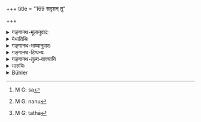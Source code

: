 +++
title = "169 सदृशन् तु"

+++

<details><summary>गङ्गानथ-मूलानुवादः</summary>

When one appoints a son who is worthy, capable of discerning right and wrong, and endowed with filial virtues,—that son is to be known as “appointed.’—(169)
</details>

<details><summary>मेधातिथिः</summary>

अत्रापि **सदृशो** गुणत एव विज्ञेयः । ये[^५०५] तु सदृशं सवर्णं व्याचक्षते, तेषां सजातीय इति एष पाठो युक्तो यद्य् अयम् अर्थो ऽभिप्रेतः । न तु[^५०६] जात्या सादृश्यम् अपि तूक्तम् एव । 


[^५०६]:
     M G: nanu


[^५०५]:
     M G: sa

- **गुणदोषविचक्षणम्** । <u>केचिद्</u> आहुः- तावन् न क्रियते यावन् न प्राप्तव्यवहारः । न ह्य् असौ गुणदोषान् जानाति । तदा[^५०७] त्व् एवं जानाति "येनाहं जातो येन च संप्रति पुत्रतया भरणं मे क्रियते । तस्याप्य् अहं पुत्रः" इति । अभ्युपगतपुत्राभावात् तथैव ग्रहीतव्यः ।


[^५०७]:
     M G: tathā

- <u>अपि त्व्</u> अन्यतरत्वे विसेषो नास्ति ॥ ९.१६९ ॥
</details>

<details><summary>गङ्गानथ-भाष्यानुवादः</summary>

Here also the epithet ‘*worthy*’ refers to *qualities*.

Some people, however, explain it to mean ‘belonging to the same caste’; b ut if this were meant by the author, the proper. reading would have been ‘*sajātīyam*’ (in place of ‘*sadṛśantu*’). And we have already pointed out above that the ‘worthiness’ meant in the present context is not with reference to *caste*.

‘*Capable of discerning right and wrong*.’—Some people have explained this to mean that no one shall be so ‘appointed’ until he has attained his majority; sis until then he is not in a position to discern right and wrong; all that he knows is that he is the ‘son’ of the man who has begotten him and who is maintaining him at the time. So that he would not be able to realise his ‘appointment’ as the son of any other man. For this reason, the ‘appointment’ should be made only when he is able to understand his position.

In reality, however, there is no difference between the two cases. (?)—(169)
</details>

<details><summary>गङ्गानथ-टिप्पन्यः</summary>

‘*Guṇadoṣavicakṣaṇam*’.—‘Knowing that by performing or not performing
Śrāddhas &c. merit or sin will follow’ (Kullūka);—‘knowing himself to be
the son of such and such a person and hence likely to become an out-cast
if he did not serve him properly’ (Rāghavānanda);—‘not a minor’ (‘some’
in Medhātithi and Nārāyaṇa).

This verse is quoted in *Aparārka* (p. 738), which explains ‘*sadṛśam*’
as referring to *caste*;—and in *Vivādaratnākara* (p. 572), which adds
the following notes:—Here also, according to Medhātithi, ‘*sadṛśam*’
means‘of similar qualifications’;—‘*Guṇadoṣavicakṣaṇam*’ means ‘knowing
that there is merit in performing the after-death rites for the parents,
and sin in not performing them.’—‘*putragunaiḥ*’, obedience and such
qualities.

It is quoted in *Parāśaramādhava* (Prāyaścītta, p. 38),—in
*Vyavahāra-Bālambhaṭṭī* (pp. 546 and 557);—in *Kṛtyasārasamuccaya* (p.
74), which quotes *Vīvādacandra* to the effect that ‘*sadṛśam*’ means
‘of the same caste’;—and in *Nṛsiṃhaprasāda* (Vyavahāra 38a).
</details>

<details><summary>गङ्गानथ-तुल्य-वाक्यानि</summary>

*Baudhāyana* (2.3-21).—‘He is called the *Kṛtrima*, appointed, son whom
a man himself makes his son, with only the adoptee’s consent, and who
belongs to the same caste as the appointer.’

*Yājñavalkya* (2.131).—‘The *appointed* son is one who is made a son by
the appointer independently of others.’

*Arthaśāstra* (p. 41).—‘The appointed son is one who is made a son.’
</details>

<details><summary>भारुचिः</summary>

कृत्रिमो ऽपि सवर्ण एव पितृमातृविहीनश् च ॥ ९.१६९ ॥
</details>

<details><summary>Bühler</summary>

169	But he is considered a son made (Kritrima) whom (a man) makes his son, (he being) equal (by caste), acquainted with (the distinctions between) right and wrong, (and) endowed with filial virtues.
</details>
